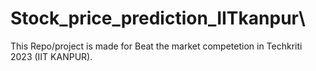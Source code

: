 # Stock_price_prediction_IITkanpur\
This Repo/project is made for Beat the market competetion  in Techkriti 2023 (IIT KANPUR).
